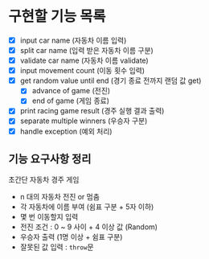 # 구현할 기능 목록

- [x] input car name (자동차 이름 입력)
- [x] split car name (입력 받은 자동차 이름 구분)
- [x] validate car name (자동차 이름 validate)
- [x] input movement count (이동 횟수 입력)
- [x] get random value until end (경기 종료 전까지 랜덤 값 get)
  - [x] advance of game (전진)
  - [x] end of game (게임 종료)
- [x] print racing game result (경주 실행 결과 출력)
- [x] separate multiple winners (우승자 구분)
- [x] handle exception (예외 처리)

## 기능 요구사항 정리

초간단 자동차 경주 게임

- n 대의 자동차 전진 or 멈춤
- 각 자동차에 이름 부여 (쉼표 구분 + 5자 이하)
- 몇 번 이동할지 입력
- 전진 조건 : 0 ~ 9 사이 + 4 이상 값 (Random)
- 우승자 출력 (1명 이상 + 쉼표 구분)
- 잘못된 값 입력 : `throw`문
